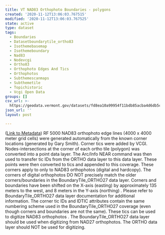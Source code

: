 ```yaml
---
title: VT NAD83 Orthophoto Boundaries - polygons
created: '2020-11-12T13:06:03.767515'
modified: '2020-11-12T13:06:03.767525'
state: active
type: dataset
tags:
  - Boundaries
  - Datasetboundarytile_ortho83
  - Isothemebasemap
  - Isothemeboundary
  - Nad83
  - Nodevcgi
  - Ortho83
  - Orthophoto Edges And Tics
  - Orthophotos
  - Subthemescanmaps
  - Subthemetile
  - Topichistoric
  - Vcgi Open Data
groups: []
csv_url: >-
  https://geodata.vermont.gov/datasets/fd8ea10a99954f11bdb85acba4d6db5c_14.csv?outSR=%7B%22latestWkid%22%3A32145%2C%22wkid%22%3A32145%7D
json_url: ''
layout: post

---
```

(<a href='http://maps.vcgi.vermont.gov/gisdata/metadata/BoundaryTile_ORTHO83.htm' target='_blank'>Link to Metadata</a>) RF 5000 NAD83 orthophoto edge lines (4000 x 4000 meter grid cells) were generated automatically from the known corner locations (generated by Gary Smith). Corner tics were added by VCGI. Nodes-intersections at the corner of each ortho tile (polygon) was converted into a point data layer. The Arc/Info NEAR command was then used to transfer tic IDs from the ORTHO data layer to this data layer. These points were then converted to tics and appended to this coverage. These corners apply to only to NAD83 orthophotos (digital and hardcopy). The corners of digital orthophotos DO NOT precisely match the older corners/boundaries in the BoundaryTile_ORTHO27 data layer. Corners and boundaries have been shifted on the X-axis (easting) by approximately 135 meters to the west, and 8 meters in the Y-axis (northing) . Please refer to BoundaryTile_ORTHO27 data layer documentation for additional information. The corner tic IDs and IDTIC attributes contain the same numbering scheme used in the BoundaryTile_ORTHO27 coverage (even though corners and boundaries are not the same). These tics can be used to digitize NAD83 orthophotos . The BoundaryTile_ORTHO27 data layer should be used when digitizing from NAD27 orthophotos. The ORTHO data layer should NOT be used for digitizing.
